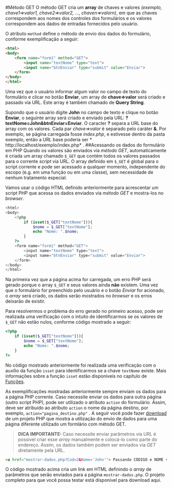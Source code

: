
#Método GET
O método GET cria um **array** de chaves e valores *(exemplo, chave1=>valor1, chave2=>valor2, ..., chaven=>valorn)*, em que as chaves correspondem aos nomes dos controles dos formulários e os valores correspondem aos dados de entradas fornecidos pelo usuário. 

O atributo `method` define o método de envio dos dados do formulário, conforme exemplificação a seguir:

```html
<html>
<body>
    <form name="form1" method="GET">
        <input name="textNome" type="text">
        <input name="btnEnviar" type="submit" value="Enviar">
    </form>
</body>
</html>
```

Uma vez que o usuário informar algum valor no campo de texto do formulário e clicar no botão **Enviar**, um array de **chave=>valor** será criado e passado via URL. Este array é também chamado de **Query String**. 

Supondo que o usuário digite **John** no campo de texto e clique no botão **Enviar**, o seguinte array será criado e enviado pela URL: 
**?textNome=John&btnEnviar=Enviar**. O caracter **?** separa a URL base do array com os valores. Cada par *chave=>valor* é separado pelo caráter **&**. Por exemplo, se página carregada fosse *index.php*, e estivesse dentro da pasta exemplo, então a URL base poderia ser * http://localhost/exemplo/index.php* . 
##Acessando os dados do formulário em PHP
Quando os valores são enviados via *método GET*, automaticamente é criada um array chamado `$_GET` que contém todos os valores passados para o corrente *script* via URL. O array definido em `$_GET` é global para o script corrente e pode ser acessado a qualquer momento, independente do escopo (e.g. em uma função ou em uma classe), sem necessidade de nenhum tratamento especial. 

Vamos usar o código HTML definido anteriormente para acrescentar um script PHP que acessa os dados enviados via *método GET* e mostra-los no *browser*.

```php
<html>
<body>
    <?php
        if (isset($_GET["textNome"])){
            $nome = $_GET["textNome"];
            echo "Nome: ".$nome;
        }
    ?>
    <form name="form1" method="GET">
        <input name="textNome" type="text">
        <input name="btnEnviar" type="submit" value="Enviar">
    </form>
</body>
</html>
```
Na primeira vez que a página acima for carregada, um erro PHP será gerado porque o array `$_GET` e seus valores ainda **não** existem. Uma vez que o formulário for preenchido pelo usuário e o botão *Enviar* for acionado, o *array* será criado, os dados serão mostrados no *browser* e os erros deixarão de existir.

Para resolvermos o problema do erro gerado no primeiro acesso, pode ser realizada uma verificação com o intuito de identificarmos se os valores de `$_GET` não estão nulos, conforme código mostrado a seguir: 

```php
<?php
    if (isset($_GET["textNome"])){
        $nome = $_GET["textNome"];
        echo "Nome: ".$nome;
    }
?>
```
No código mostrado anteriormente foi realizada uma verificação com o auxílio da função `isset` para identificarmos se a chave `textNome` existe. Mais informações sobre a função `isset` estão disponíveis no capítulo de [Funções](../funcoes/README.md). 

As exemplificações mostradas anteriormente sempre enviam os dados para a página PHP corrente. Caso necessite enviar os dados para outra página (outro script PHP), pode ser utilizado o atributo `action` do formulário. Assim, deve ser atribuído ao atributo `action` o nome da página destino, por exemplo, `action="pagina_destino.php"` . A seguir você pode fazer [download](https://github.com/jacksongomesbr/livro-web-codigo-fonte/tree/master/php/formularios/metodo-get/projeto-1) de um projeto PHP que mostra a utilização do envio de dados para uma página diferente utilizado um formlário com método GET. 

>**DICA IMPORTANTE:**
> Caso necessite enviar parâmetros via URL é possível criar esse *array* manualmente e colocá-lo como parte do endereço. Assim, os dados também podem ser enviados via *GET* diretamente pela URL. 
```html
<a href="mostrar-dados.php?Cod=2&Nome='John'"> Passando CÓDIGO e NOME via link </a>
```
O código mostrado acima cria um link em HTML definindo o *array* de parâmetros que serão enviados para a página `mostrar-dados.php`. O projeto completo para que você possa testar está disponível para download aqui. 
